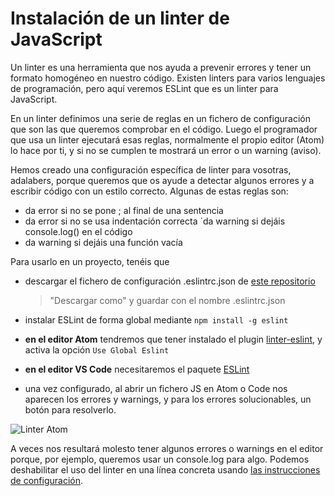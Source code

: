 # Instalación de un linter de JavaScript

Un linter es una herramienta que nos ayuda a prevenir errores y tener un formato homogéneo en nuestro código. Existen linters para varios lenguajes de programación, pero aquí veremos ESLint que es un linter para JavaScript.

En un linter definimos una serie de reglas en un fichero de configuración que son las que queremos comprobar en el código. Luego el programador que usa un linter ejecutará esas reglas, normalmente el propio editor (Atom) lo hace por ti, y si no se cumplen te mostrará un error o un warning (aviso).

Hemos creado una configuración específica de linter para vosotras, adalabers, porque queremos que os ayude a detectar algunos errores y a escribir código con un estilo correcto. Algunas de estas reglas son:

- da error si no se pone ; al final de una sentencia
- da error si no se usa indentación correcta
´da warning si dejáis console.log() en el código
- da warning si dejáis una función vacía

Para usarlo en un proyecto, tenéis que

- descargar el fichero de configuración .eslintrc.json de [este repositorio](https://raw.githubusercontent.com/Adalab/Adalab-web-starter-kit/master/.eslintrc.json)

	> "Descargar como" y guardar con el nombre .eslintrc.json


- instalar ESLint de forma global mediante `npm install -g eslint`

- **en el editor Atom** tendremos que tener instalado el plugin [linter-eslint](https://atom.io/packages/linter-eslint), y activa la opción `Use Global Eslint`
- **en el editor VS Code** necesitaremos el paquete [ESLint
](https://marketplace.visualstudio.com/items?itemName=dbaeumer.vscode-eslint)
- una vez configurado, al abrir un fichero JS en Atom o Code nos aparecen los errores y warnings, y para los errores solucionables, un botón para resolverlo.

![Linter Atom](../sprint_2/assets/images/2-12/linter-atom.png)

A veces nos resultará molesto tener algunos errores o warnings en el editor porque, por ejemplo, queremos usar un console.log para algo. Podemos deshabilitar el uso del linter en una línea concreta usando [las instrucciones de configuración](https://eslint.org/docs/user-guide/configuring).